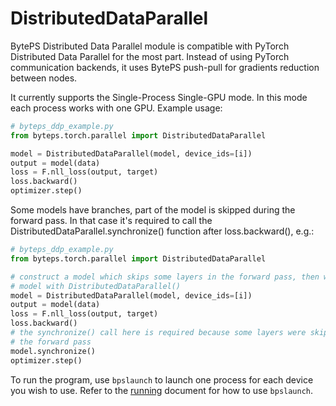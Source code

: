 # DistributedDataParallel

BytePS Distributed Data Parallel module is compatible with PyTorch Distributed
Data Parallel for the most part. Instead of using PyTorch communication
backends, it uses BytePS push-pull for gradients reduction between nodes.

It currently supports the Single-Process Single-GPU mode. In this mode each
process works with one GPU. Example usage:


```python
# byteps_ddp_example.py
from byteps.torch.parallel import DistributedDataParallel

model = DistributedDataParallel(model, device_ids=[i])
output = model(data)
loss = F.nll_loss(output, target)
loss.backward()
optimizer.step()
```

Some models have branches, part of the model is skipped during the forward
pass. In that case it's required to call the
DistributedDataParallel.synchronize() function after loss.backward(), e.g.:

```python
# byteps_ddp_example.py
from byteps.torch.parallel import DistributedDataParallel

# construct a model which skips some layers in the forward pass, then wrap the
# model with DistributedDataParallel()
model = DistributedDataParallel(model, device_ids=[i])
output = model(data)
loss = F.nll_loss(output, target)
loss.backward()
# the synchronize() call here is required because some layers were skipped in
# the forward pass
model.synchronize()
optimizer.step()
```

To run the program, use `bpslaunch` to launch one process for each device you
wish to use. Refer to the [running](./running.md) document for how to use `bpslaunch`.
